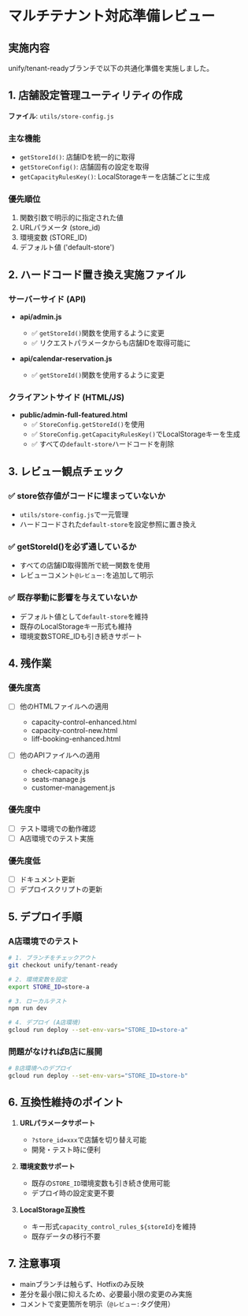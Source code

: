 # マルチテナント対応準備レビュー

## 実施内容
unify/tenant-readyブランチで以下の共通化準備を実施しました。

## 1. 店舗設定管理ユーティリティの作成
**ファイル**: `utils/store-config.js`

### 主な機能
- `getStoreId()`: 店舗IDを統一的に取得
- `getStoreConfig()`: 店舗固有の設定を取得
- `getCapacityRulesKey()`: LocalStorageキーを店舗ごとに生成

### 優先順位
1. 関数引数で明示的に指定された値
2. URLパラメータ (store_id)
3. 環境変数 (STORE_ID)
4. デフォルト値 ('default-store')

## 2. ハードコード置き換え実施ファイル

### サーバーサイド (API)
- **api/admin.js**
  - ✅ `getStoreId()`関数を使用するように変更
  - ✅ リクエストパラメータからも店舗IDを取得可能に
  
- **api/calendar-reservation.js**
  - ✅ `getStoreId()`関数を使用するように変更

### クライアントサイド (HTML/JS)
- **public/admin-full-featured.html**
  - ✅ `StoreConfig.getStoreId()`を使用
  - ✅ `StoreConfig.getCapacityRulesKey()`でLocalStorageキーを生成
  - ✅ すべての`default-store`ハードコードを削除

## 3. レビュー観点チェック

### ✅ store依存値がコードに埋まっていないか
- `utils/store-config.js`で一元管理
- ハードコードされた`default-store`を設定参照に置き換え

### ✅ getStoreId()を必ず通しているか
- すべての店舗ID取得箇所で統一関数を使用
- レビューコメント`@レビュー:`を追加して明示

### ✅ 既存挙動に影響を与えていないか
- デフォルト値として`default-store`を維持
- 既存のLocalStorageキー形式も維持
- 環境変数STORE_IDも引き続きサポート

## 4. 残作業

### 優先度高
- [ ] 他のHTMLファイルへの適用
  - capacity-control-enhanced.html
  - capacity-control-new.html
  - liff-booking-enhanced.html
  
- [ ] 他のAPIファイルへの適用
  - check-capacity.js
  - seats-manage.js
  - customer-management.js

### 優先度中
- [ ] テスト環境での動作確認
- [ ] A店環境でのテスト実施

### 優先度低
- [ ] ドキュメント更新
- [ ] デプロイスクリプトの更新

## 5. デプロイ手順

### A店環境でのテスト
```bash
# 1. ブランチをチェックアウト
git checkout unify/tenant-ready

# 2. 環境変数を設定
export STORE_ID=store-a

# 3. ローカルテスト
npm run dev

# 4. デプロイ (A店環境)
gcloud run deploy --set-env-vars="STORE_ID=store-a"
```

### 問題がなければB店に展開
```bash
# B店環境へのデプロイ
gcloud run deploy --set-env-vars="STORE_ID=store-b"
```

## 6. 互換性維持のポイント

1. **URLパラメータサポート**
   - `?store_id=xxx`で店舗を切り替え可能
   - 開発・テスト時に便利

2. **環境変数サポート**
   - 既存の`STORE_ID`環境変数も引き続き使用可能
   - デプロイ時の設定変更不要

3. **LocalStorage互換性**
   - キー形式`capacity_control_rules_${storeId}`を維持
   - 既存データの移行不要

## 7. 注意事項

- mainブランチは触らず、Hotfixのみ反映
- 差分を最小限に抑えるため、必要最小限の変更のみ実施
- コメントで変更箇所を明示（`@レビュー:`タグ使用）